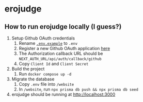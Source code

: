 # erojudge

## How to run erojudge locally (I guess?)

1. Setup Github OAuth credentials
    1. Rename [`.env.example`](./.env.example) to `.env`
    2. Register a new Github OAuth application [here](https://github.com/settings/applications/new)
    3. The Authorization callback URL should be `NEXT_AUTH_URL/api/auth/callback/github`
    4. Copy `Client Id` and `Client Secret`
2. Build the project
    1. Run `docker compose up -d`
3. Migrate the database
    1. Copy `.env` file into `/website`
    2. In `/website`, run `npx prisma db push && npx prisma db seed`
4. erojudge should be running at <http://localhost:3000>
